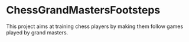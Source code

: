 # ChessGrandMastersFootsteps

This project aims at training chess players by making them follow games played by grand masters. 


